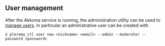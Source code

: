 ## User management

After the Akkoma service is running, the administration utility can be used to [manage users](https://docs.akkoma.dev/stable/administration/CLI_tasks/user/). In particular an administrative user can be created with

```programlisting
$ pleroma_ctl user new <nickname> <email> --admin --moderator --password <password>
```
